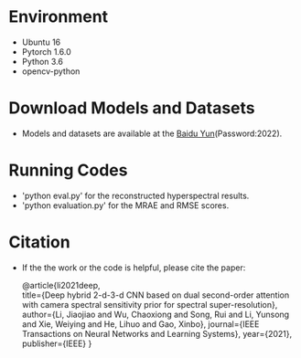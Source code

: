 # Environment
- Ubuntu 16
- Pytorch 1.6.0
- Python 3.6
- opencv-python
# Download Models and Datasets
- Models and datasets are available at the [Baidu Yun](https://pan.baidu.com/s/1lGNQdZhBm9w_ZhduKVmzJQ)(Password:2022).
# Running Codes
- 'python eval.py' for the reconstructed hyperspectral results.
- 'python evaluation.py' for the MRAE and RMSE scores.
# Citation
- If the the work or the code is helpful, please cite the paper:

    @article{li2021deep,  
      title={Deep hybrid 2-d-3-d CNN based on dual second-order attention with camera spectral sensitivity prior for spectral super-resolution},
      author={Li, Jiaojiao and Wu, Chaoxiong and Song, Rui and Li, Yunsong and Xie, Weiying and He, Lihuo and Gao, Xinbo},
      journal={IEEE Transactions on Neural Networks and Learning Systems},
      year={2021},  
      publisher={IEEE}
    }
